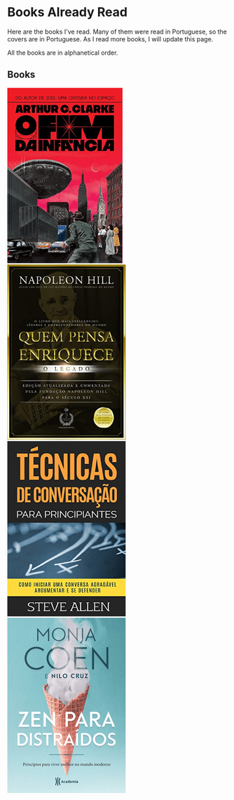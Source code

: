 # Books Already Read

Here are the books I've read. Many of them were read in Portuguese, so the covers are in Portuguese. As I read more books, I will update this page.

All the books are in alphanetical order.

## Books
![O Fim da Infância](covers/Fim-Da-Infancia.png)
![Quem Pensa Enriquece](covers/Quem-Pensa-Enriquece.png)
![Técnicas de Conversação para Principiantes](covers/Tecnicas-Conversacao-Para-Principiantes.png)
![Zen para Distraídos](covers/Zen-Para-Distraidos.png)
